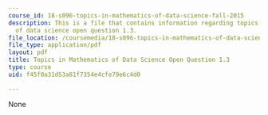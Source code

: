 ```yaml
---
course_id: 18-s096-topics-in-mathematics-of-data-science-fall-2015
description: This is a file that contains information regarding topics in mathematics
  of data science open question 1.3.
file_location: /coursemedia/18-s096-topics-in-mathematics-of-data-science-fall-2015/f45f0a31d53a81f7354e4cfe79e6c4d0_MIT18_S096F15_Open1.3.pdf
file_type: application/pdf
layout: pdf
title: Topics in Mathematics of Data Science Open Question 1.3
type: course
uid: f45f0a31d53a81f7354e4cfe79e6c4d0

---
```

None
